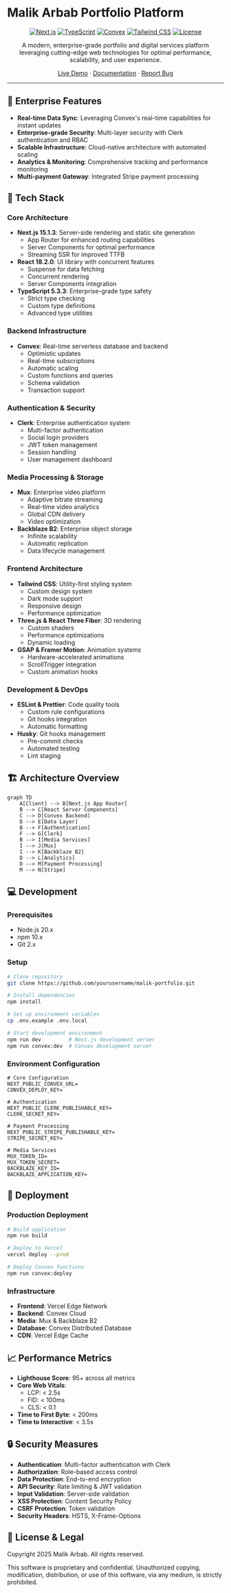 # Malik Arbab Portfolio Platform

<div align="center">

[![Next.js](https://img.shields.io/badge/Next.js-15.1.3-black?style=for-the-badge&logo=next.js)](https://nextjs.org/)
[![TypeScript](https://img.shields.io/badge/TypeScript-5.3.3-blue?style=for-the-badge&logo=typescript)](https://www.typescriptlang.org/)
[![Convex](https://img.shields.io/badge/Convex-1.17.4-ff69b4?style=for-the-badge)](https://www.convex.dev/)
[![Tailwind CSS](https://img.shields.io/badge/Tailwind-3.4.1-38B2AC?style=for-the-badge&logo=tailwind-css)](https://tailwindcss.com/)
[![License](https://img.shields.io/badge/License-Proprietary-red?style=for-the-badge)](LICENSE)

A modern, enterprise-grade portfolio and digital services platform leveraging cutting-edge web technologies for optimal performance, scalability, and user experience.

[Live Demo](https://malikarbab.de) · [Documentation](https://docs.malikarbab.de) · [Report Bug](https://github.com/yourusername/malik-portfolio/issues)

</div>

---

## 🌟 Enterprise Features

- **Real-time Data Sync**: Leveraging Convex's real-time capabilities for instant updates
- **Enterprise-grade Security**: Multi-layer security with Clerk authentication and RBAC
- **Scalable Infrastructure**: Cloud-native architecture with automated scaling
- **Analytics & Monitoring**: Comprehensive tracking and performance monitoring
- **Multi-payment Gateway**: Integrated Stripe payment processing

## 🚀 Tech Stack

### Core Architecture
- **Next.js 15.1.3**: Server-side rendering and static site generation
  - App Router for enhanced routing capabilities
  - Server Components for optimal performance
  - Streaming SSR for improved TTFB
- **React 18.2.0**: UI library with concurrent features
  - Suspense for data fetching
  - Concurrent rendering
  - Server Components integration
- **TypeScript 5.3.3**: Enterprise-grade type safety
  - Strict type checking
  - Custom type definitions
  - Advanced type utilities

### Backend Infrastructure
- **Convex**: Real-time serverless database and backend
  - Optimistic updates
  - Real-time subscriptions
  - Automatic scaling
  - Custom functions and queries
  - Schema validation
  - Transaction support

### Authentication & Security
- **Clerk**: Enterprise authentication system
  - Multi-factor authentication
  - Social login providers
  - JWT token management
  - Session handling
  - User management dashboard

### Media Processing & Storage
- **Mux**: Enterprise video platform
  - Adaptive bitrate streaming
  - Real-time video analytics
  - Global CDN delivery
  - Video optimization
- **Backblaze B2**: Enterprise object storage
  - Infinite scalability
  - Automatic replication
  - Data lifecycle management

### Frontend Architecture
- **Tailwind CSS**: Utility-first styling system
  - Custom design system
  - Dark mode support
  - Responsive design
  - Performance optimization
- **Three.js & React Three Fiber**: 3D rendering
  - Custom shaders
  - Performance optimizations
  - Dynamic loading
- **GSAP & Framer Motion**: Animation systems
  - Hardware-accelerated animations
  - ScrollTrigger integration
  - Custom animation hooks

### Development & DevOps
- **ESLint & Prettier**: Code quality tools
  - Custom rule configurations
  - Git hooks integration
  - Automatic formatting
- **Husky**: Git hooks management
  - Pre-commit checks
  - Automated testing
  - Lint staging

## 🏗️ Architecture Overview

```mermaid
graph TD
    A[Client] --> B[Next.js App Router]
    B --> C[React Server Components]
    C --> D[Convex Backend]
    D --> E[Data Layer]
    B --> F[Authentication]
    F --> G[Clerk]
    B --> I[Media Services]
    I --> J[Mux]
    I --> K[Backblaze B2]
    D --> L[Analytics]
    D --> M[Payment Processing]
    M --> N[Stripe]
```

## 💻 Development

### Prerequisites
- Node.js 20.x
- npm 10.x
- Git 2.x

### Setup
```bash
# Clone repository
git clone https://github.com/yourusername/malik-portfolio.git

# Install dependencies
npm install

# Set up environment variables
cp .env.example .env.local

# Start development environment
npm run dev         # Next.js development server
npm run convex:dev  # Convex development server
```

### Environment Configuration
```env
# Core Configuration
NEXT_PUBLIC_CONVEX_URL=
CONVEX_DEPLOY_KEY=

# Authentication
NEXT_PUBLIC_CLERK_PUBLISHABLE_KEY=
CLERK_SECRET_KEY=

# Payment Processing
NEXT_PUBLIC_STRIPE_PUBLISHABLE_KEY=
STRIPE_SECRET_KEY=

# Media Services
MUX_TOKEN_ID=
MUX_TOKEN_SECRET=
BACKBLAZE_KEY_ID=
BACKBLAZE_APPLICATION_KEY=
```

## 🚀 Deployment

### Production Deployment
```bash
# Build application
npm run build

# Deploy to Vercel
vercel deploy --prod

# Deploy Convex functions
npm run convex:deploy
```

### Infrastructure
- **Frontend**: Vercel Edge Network
- **Backend**: Convex Cloud
- **Media**: Mux & Backblaze B2
- **Database**: Convex Distributed Database
- **CDN**: Vercel Edge Cache

## 📈 Performance Metrics

- **Lighthouse Score**: 95+ across all metrics
- **Core Web Vitals**:
  - LCP: < 2.5s
  - FID: < 100ms
  - CLS: < 0.1
- **Time to First Byte**: < 200ms
- **Time to Interactive**: < 3.5s

## 🔒 Security Measures

- **Authentication**: Multi-factor authentication with Clerk
- **Authorization**: Role-based access control
- **Data Protection**: End-to-end encryption
- **API Security**: Rate limiting & JWT validation
- **Input Validation**: Server-side validation
- **XSS Protection**: Content Security Policy
- **CSRF Protection**: Token validation
- **Security Headers**: HSTS, X-Frame-Options

## 📝 License & Legal

Copyright 2025 Malik Arbab. All rights reserved.

This software is proprietary and confidential. Unauthorized copying, modification, distribution, or use of this software, via any medium, is strictly prohibited.
